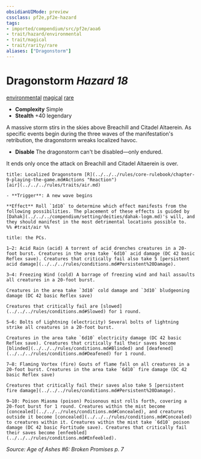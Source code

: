 ```yaml
---
obsidianUIMode: preview
cssclass: pf2e,pf2e-hazard
tags:
- imported/compendium/src/pf2e/aoa6
- trait/hazard/environmental
- trait/magical
- trait/rarity/rare
aliases: ["Dragonstorm"]
---
```

# Dragonstorm *Hazard 18*  
[environmental](environmental.md)  [magical](magical.md)  [rare](rare.md)  

- **Complexity** Simple
- **Stealth** +40 legendary  

A massive storm stirs in the skies above Breachill and Citadel Altaerein. As specific events begin during the three waves of the manifestation's retribution, the dragonstorm wreaks localized havoc.

- **Disable** The dragonstorm can't be disabled—only endured.

It ends only once the attack on Breachill and Citadel Altaerein is over.  
     
```ad-embed-ability
title: Localized Dragonstorm [R](../../../rules/core-rulebook/chapter-9-playing-the-game.md#Actions "Reaction")
[air](../../../rules/traits/air.md)  

- **Trigger**: A new wave begins

**Effect** Roll `1d10` to determine which effect manifests from the following possibilities. The placement of these effects is guided by [Dahak](../../../compendium/setting/deities/dahak-logm.md)'s will, and they should manifest in the most detrimental locations possible to.  
%% #trait/air %%
```
```ad-embed-ability
title: the PCs.

1–2: Acid Rain (acid) A torrent of acid drenches creatures in a 20-foot burst. Creatures in the area take `6d10` acid damage (DC 42 basic Reflex save). Creatures that critically fail also take 5 [persistent acid damage](../../../rules/conditions.md#Persistent%20Damage).

3–4: Freezing Wind (cold) A barrage of freezing wind and hail assaults all creatures in a 20-foot burst.

Creatures in the area take `3d10` cold damage and `3d10` bludgeoning damage (DC 42 basic Reflex save)

Creatures that critically fail are [slowed](../../../rules/conditions.md#Slowed) for 1 round.

5–6: Bolts of Lightning (electricity) Several bolts of lightning strike all creatures in a 20-foot burst.

Creatures in the area take `6d10` electricity damage (DC 42 basic Reflex save). Creatures that critically fail their saves become [blinded](../../../rules/conditions.md#Blinded) and [deafened](../../../rules/conditions.md#Deafened) for 1 round.

7–8: Flaming Vortex (fire) Gouts of flame fall on all creatures in a 20-foot burst. Creatures in the area take `6d10` fire damage (DC 42 basic Reflex save)

Creatures that critically fail their saves also take 5 [persistent fire damage](../../../rules/conditions.md#Persistent%20Damage).

9–10: Poison Miasma (poison) Poisonous mist rolls forth, covering a 20-foot burst for 1 round. Creatures within the mist become [concealed](../../../rules/conditions.md#Concealed), and creatures outside it become [concealed](../../../rules/conditions.md#Concealed) to creatures within it. Creatures within the mist take `6d10` poison damage (DC 42 basic Fortitude save). Creatures that critically fail their saves become [enfeebled](../../../rules/conditions.md#Enfeebled).
```

*Source: Age of Ashes #6: Broken Promises p. 7*
